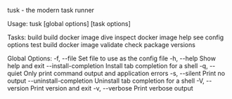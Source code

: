 tusk - the modern task runner

Usage:
tusk [global options] <task> [task options]

Tasks:
build build docker image
dive inspect docker image
help see config options
test build docker image
validate check package versions

Global Options:
-f, --file <file> Set file to use as the config file
-h, --help Show help and exit
--install-completion <shell> Install tab completion for a shell
-q, --quiet Only print command output and application errors
-s, --silent Print no output
--uninstall-completion <shell> Uninstall tab completion for a shell
-V, --version Print version and exit
-v, --verbose Print verbose output
